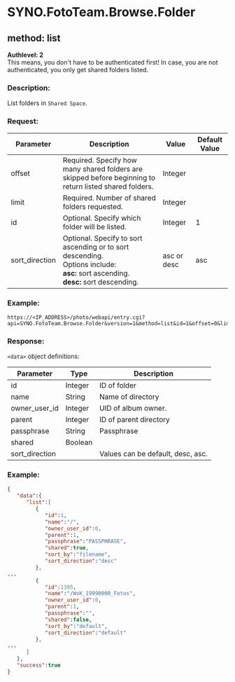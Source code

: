 # SYNO.FotoTeam.Browse.Folder
## method: list
<b>Authlevel: 2</b><br/>
This means, you don't have to be authenticated first!
In case, you are not authenticated, you only get shared folders listed.
### Description:
List folders in `Shared Space`.
### Request:

| Parameter | Description | Value | Default Value |
| --- | --- | --- | --- |
| offset | Required. Specify how many shared folders are skipped before beginning to return listed shared folders. | Integer |  |
| limit | Required. Number of shared folders requested. | Integer |  |
| id | Optional. Specify which folder will be listed. | Integer | 1 |
| sort_direction | Optional. Specify to sort ascending or to sort descending. <br/>Options include: <br/><b>asc:</b> sort ascending. <br/><b>desc:</b> sort descending. | asc or desc | asc |

### Example:
```
https://<IP_ADDRESS>/photo/webapi/entry.cgi?api=SYNO.FotoTeam.Browse.Folder&version=1&method=list&id=1&offset=0&limit=100
```

### Response:
`<data>` object definitions:

| Parameter | Type | Description |
| --- | --- | --- |
| id | Integer | ID of folder |
| name | String | Name of directory |
| owner_user_id | Integer | UID of album owner. |
| parent | Integer | ID of parent directory |
| passphrase | String | Passphrase |
| shared | Boolean |   |
| sort_direction |   | Values can be default, desc, asc. |

### Example:
```json
{
   "data":{
      "list":[
         {
            "id":1,
            "name":"/",
            "owner_user_id":0,
            "parent":1,
            "passphrase":"PASSPHRASE",
            "shared":true,
            "sort_by":"filename",
            "sort_direction":"desc"
         },
...
         {
            "id":1395,
            "name":"/WoK_19990000_Fotos",
            "owner_user_id":0,
            "parent":1,
            "passphrase":"",
            "shared":false,
            "sort_by":"default",
            "sort_direction":"default"
         },
...
      ]
   },
   "success":true
}
```
